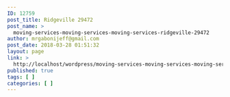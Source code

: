 ```yaml
---
ID: 12759
post_title: Ridgeville 29472
post_name: >
  moving-services-moving-services-moving-services-ridgeville-29472
author: mrgabonijeff@gmail.com
post_date: 2018-03-28 01:51:32
layout: page
link: >
  http://localhost/wordpress/moving-services-moving-services-moving-services-ridgeville-29472/
published: true
tags: [ ]
categories: [ ]
---
```

